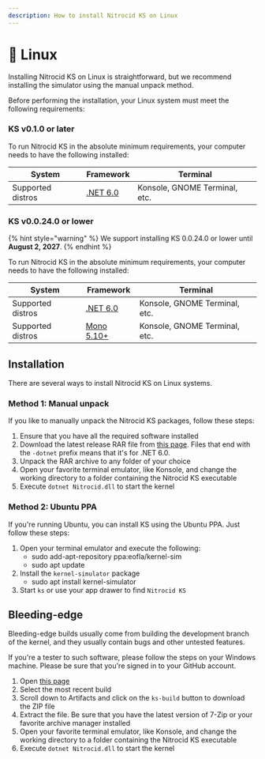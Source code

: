 ```yaml
---
description: How to install Nitrocid KS on Linux
---
```


# 🐧 Linux

Installing Nitrocid KS on Linux is straightforward, but we recommend installing the simulator using the manual unpack method.

Before performing the installation, your Linux system must meet the following requirements:

### KS v0.1.0 or later

To run Nitrocid KS in the absolute minimum requirements, your computer needs to have the following installed:

| System            | Framework                                                          | Terminal                      |
| ----------------- | ------------------------------------------------------------------ | ----------------------------- |
| Supported distros | [.NET 6.0](https://dotnet.microsoft.com/en-us/download/dotnet/6.0) | Konsole, GNOME Terminal, etc. |

### KS v0.0.24.0 or lower

{% hint style="warning" %}
We support installing KS 0.0.24.0 or lower until **August 2, 2027**.
{% endhint %}

To run Nitrocid KS in the absolute minimum requirements, your computer needs to have the following installed:

| System            | Framework                                                          | Terminal                      |
| ----------------- | ------------------------------------------------------------------ | ----------------------------- |
| Supported distros | [.NET 6.0](https://dotnet.microsoft.com/en-us/download/dotnet/6.0) | Konsole, GNOME Terminal, etc. |
| Supported distros | [Mono 5.10+](https://www.mono-project.com/download/stable/)        | Konsole, GNOME Terminal, etc. |

## Installation

There are several ways to install Nitrocid KS on Linux systems.

### Method 1: Manual unpack

If you like to manually unpack the Nitrocid KS packages, follow these steps:

1. Ensure that you have all the required software installed
2. Download the latest release RAR file from [this page](https://github.com/Aptivi/Kernel-Simulator/releases). Files that end with the `-dotnet` prefix means that it's for .NET 6.0.
3. Unpack the RAR archive to any folder of your choice
4. Open your favorite terminal emulator, like Konsole, and change the working directory to a folder containing the Nitrocid KS executable
5. Execute `dotnet Nitrocid.dll` to start the kernel

### Method 2: Ubuntu PPA

If you're running Ubuntu, you can install KS using the Ubuntu PPA. Just follow these steps:

1. Open your terminal emulator and execute the following:
   * sudo add-apt-repository ppa:eofla/kernel-sim
   * sudo apt update
2. Install the `kernel-simulator` package
   * sudo apt install kernel-simulator
3. Start `ks` or use your app drawer to find `Nitrocid KS`

## Bleeding-edge

Bleeding-edge builds usually come from building the development branch of the kernel, and they usually contain bugs and other untested features.

If you're a tester to such software, please follow the steps on your Windows machine. Please be sure that you're signed in to your GitHub account.

1. Open [this page](https://github.com/Aptivi/Kernel-Simulator/actions/workflows/build-linux.yml)
2. Select the most recent build
3. Scroll down to Artifacts and click on the `ks-build` button to download the ZIP file
4. Extract the file. Be sure that you have the latest version of 7-Zip or your favorite archive manager installed
5. Open your favorite terminal emulator, like Konsole, and change the working directory to a folder containing the Nitrocid KS executable
6. Execute `dotnet Nitrocid.dll` to start the kernel
